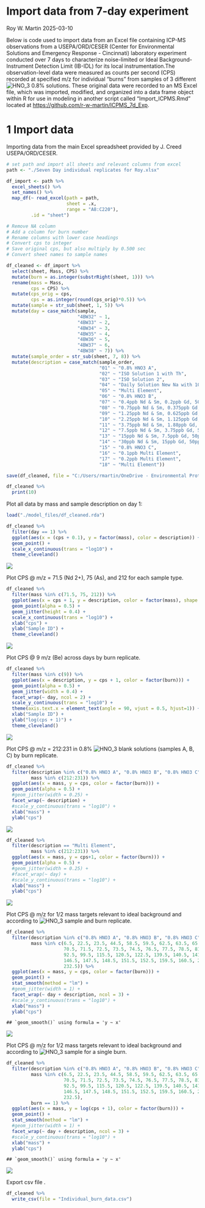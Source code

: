 Import data from 7-day experiment
================
Roy W. Martin
2025-03-10

Below is code used to import data from an Excel file containing ICP-MS
observations from a USEPA/ORD/CESER (Center for Environmental Solutions
and Emergency Response - Cincinnati) laboratory experiment conducted
over 7 days to characterize noise-limited or Ideal Background-Instrument
Detection Limit (IB-IDL) for its local instrumentation.The
observation-level data were measured as counts per second (CPS) recorded
at specified m/z for individual “burns” from samples of 3 different
![HNO_3](https://latex.codecogs.com/png.image?%5Cdpi%7B110%7D&space;%5Cbg_white&space;HNO_3 "HNO_3")
0.8% solutions. These original data were recorded to an MS Excel file,
which was imported, modified, and organized into a data frame object
within R for use in modeling in another script called “Import_ICPMS.Rmd”
located at <https://github.com/r-w-martin/ICPMS_7d_Exp>.

# 1 Import data

Importing data from the main Excel spreadsheet provided by J. Creed
USEPA/ORD/CESER.

``` r
# set path and import all sheets and relevant columns from excel
path <- "./Seven Day individual replicates for Roy.xlsx"

df_import <- path %>%
  excel_sheets() %>%
  set_names() %>%
  map_df(~ read_excel(path = path, 
                      sheet = .x,
                      range = "A8:C220"),
         .id = "sheet")

# Remove NA column
# Add a column for burn number
# Rename columns with lower case headings
# Convert cps to integer
# Save original cps, but also multiply by 0.500 sec
# Convert sheet names to sample names

df_cleaned <- df_import %>%
  select(sheet, Mass, CPS) %>%
  mutate(burn = as.integer(substrRight(sheet, 1))) %>%
  rename(mass = Mass,
         cps = CPS) %>%
  mutate(cps_orig = cps,
         cps = as.integer(round(cps_orig)*0.5)) %>%
  mutate(sample = str_sub(sheet, 1, 5)) %>%
  mutate(day = case_match(sample,
                          "4BW32" ~ 1,
                          "4BW33" ~ 2,
                          "4BW34" ~ 3,
                          "4BW35" ~ 4,
                          "4BW36" ~ 5,
                          "4BW37" ~ 6,
                          "4BW38" ~ 7)) %>%
  mutate(sample_order = str_sub(sheet, 7, 8)) %>%
  mutate(description = case_match(sample_order,
                                  "01" ~ "0.8% HNO3 A",
                                  "02" ~ "ISO Solution 1 with Th",
                                  "03" ~ "ISO Solution 2",
                                  "04" ~ "Daily Solution New Na with 100ppb Er 5% HCL",
                                  "05" ~ "Multi Element",
                                  "06" ~ "0.8% HNO3 B",
                                  "07" ~ "0.4ppb Nd & Sm, 0.2ppb Gd, 50ppb Ce",
                                  "08" ~ "0.75ppb Nd & Sm, 0.375ppb Gd, 50ppb Ce",
                                  "09" ~ "1.25ppb Nd & Sm, 0.625ppb Gd, 50ppb Ce",
                                  "10" ~ "2.25ppb Nd & Sm, 1.125ppb Gd, 50ppb Ce",
                                  "11" ~ "3.75ppb Nd & Sm, 1.88ppb Gd, 50ppb Ce",
                                  "12" ~ "7.5ppb Nd & Sm, 3.75ppb Gd, 50ppb Ce",
                                  "13" ~ "15ppb Nd & Sm, 7.5ppb Gd, 50ppb Ce",
                                  "14" ~ "30ppb Nd & Sm, 15ppb Gd, 50ppb Ce",
                                  "15" ~ "0.8% HNO3 C",
                                  "16" ~ "0.1ppb Multi Element",
                                  "17" ~ "0.2ppb Multi Element",
                                  "18" ~ "Multi Element"))

save(df_cleaned, file = "C:/Users/rmartin/OneDrive - Environmental Protection Agency (EPA)/Documents/ICPMS_methods/ICPMS_7d_Expt/model_files/df_cleaned.rda")

df_cleaned %>%
  print(10)
```

Plot all data by mass and sample description on day 1:

``` r
load("./model_files/df_cleaned.rda")

df_cleaned %>%
  filter(day == 1) %>%
  ggplot(aes(x = (cps + 0.1), y = factor(mass), color = description)) +
  geom_point() +
  scale_x_continuous(trans = "log10") +
  theme_cleveland()
```

<img src="Import_ICPMS_files/figure-gfm/explore-1.png" style="display: block; margin: auto;" />

Plot CPS @ m/z = 71.5 (Nd 2+), 75 (As), and 212 for each sample type.

``` r
df_cleaned %>%
  filter(mass %in% c(71.5, 75, 212)) %>%
  ggplot(aes(x = cps + 1, y = description, color = factor(mass), shape = factor(burn))) +
  geom_point(alpha = 0.5) +
  geom_jitter(height = 0.4) +
  scale_x_continuous(trans = "log10") +
  xlab("cps") +
  ylab("Sample ID") +
  theme_cleveland()
```

<img src="Import_ICPMS_files/figure-gfm/explore2-1.png" style="display: block; margin: auto;" />

Plot CPS @ 9 m/z (Be) across days by burn replicate.

``` r
df_cleaned %>%
  filter(mass %in% c(9)) %>%
  ggplot(aes(x = description, y = cps + 1, color = factor(burn))) +
  geom_point(alpha = 0.5) +
  geom_jitter(width = 0.4) +
  facet_wrap(~ day, ncol = 2) +
  scale_y_continuous(trans = "log10") +
  theme(axis.text.x = element_text(angle = 90, vjust = 0.5, hjust=1)) +
  xlab("Sample ID") +
  ylab("log(cps + 1)") +
  theme_cleveland()
```

<img src="Import_ICPMS_files/figure-gfm/explore3-1.png" style="display: block; margin: auto;" />

Plot CPS @ m/z = 212:231 in 0.8%
![HNO_3](https://latex.codecogs.com/png.image?%5Cdpi%7B110%7D&space;%5Cbg_white&space;HNO_3 "HNO_3")
blank solutions (samples A, B, C) by burn replicate.

``` r
df_cleaned %>%
  filter(description %in% c("0.8% HNO3 A", "0.8% HNO3 B", "0.8% HNO3 C"),
         mass %in% c(212:231)) %>%
  ggplot(aes(x = mass, y = cps, color = factor(burn))) +
  geom_point(alpha = 0.5) +
  #geom_jitter(width = 0.25) +
  facet_wrap(~ description) +
  #scale_y_continuous(trans = "log10") +
  xlab("mass") +
  ylab("cps")
```

<img src="Import_ICPMS_files/figure-gfm/explore4-1.png" style="display: block; margin: auto;" />

``` r
df_cleaned %>%
  filter(description == "Multi Element",
         mass %in% c(212:231)) %>%
  ggplot(aes(x = mass, y = cps+1, color = factor(burn))) +
  geom_point(alpha = 0.5) +
  #geom_jitter(width = 0.25) +
  #facet_wrap(~ day) +
  #scale_y_continuous(trans = "log10") +
  xlab("mass") +
  ylab("cps")
```

<img src="Import_ICPMS_files/figure-gfm/explore5-1.png" style="display: block; margin: auto;" />

Plot CPS @ m/z for 1/2 mass targets relevant to ideal background and
according to
![HNO_3](https://latex.codecogs.com/png.image?%5Cdpi%7B110%7D&space;%5Cbg_white&space;HNO_3 "HNO_3")
sample and burn replicate.

``` r
df_cleaned %>%
  filter(description %in% c("0.8% HNO3 A", "0.8% HNO3 B", "0.8% HNO3 C"),
         mass %in% c(6.5, 22.5, 23.5, 44.5, 58.5, 59.5, 62.5, 63.5, 65.5, 66.5, 69.5, 
                     70.5, 71.5, 72.5, 73.5, 74.5, 76.5, 77.5, 78.5, 81.5, 83.5, 91.5,
                     92.5, 99.5, 115.5, 120.5, 122.5, 139.5, 140.5, 141.5, 143.5, 144.5,
                     146.5, 147.5, 148.5, 151.5, 152.5, 159.5, 160.5, 204.5, 205.5, 212:229,
                     232.5)) %>%
  ggplot(aes(x = mass, y = cps, color = factor(burn))) +
  geom_point() +
  stat_smooth(method = "lm") +
  #geom_jitter(width = 1) +
  facet_wrap(~ day + description, ncol = 3) +
  #scale_y_continuous(trans = "log10") +
  xlab("mass") +
  ylab("cps")
```

    ## `geom_smooth()` using formula = 'y ~ x'

<img src="Import_ICPMS_files/figure-gfm/explore6-1.png" style="display: block; margin: auto;" />

Plot CPS @ m/z for 1/2 mass targets relevant to ideal background and
according to
![HNO_3](https://latex.codecogs.com/png.image?%5Cdpi%7B110%7D&space;%5Cbg_white&space;HNO_3 "HNO_3")
sample for a single burn.

``` r
df_cleaned %>%
  filter(description %in% c("0.8% HNO3 A", "0.8% HNO3 B", "0.8% HNO3 C"),
         mass %in% c(6.5, 22.5, 23.5, 44.5, 58.5, 59.5, 62.5, 63.5, 65.5, 66.5, 69.5, 
                     70.5, 71.5, 72.5, 73.5, 74.5, 76.5, 77.5, 78.5, 81.5, 83.5, 91.5,
                     92.5, 99.5, 115.5, 120.5, 122.5, 139.5, 140.5, 141.5, 143.5, 144.5,
                     146.5, 147.5, 148.5, 151.5, 152.5, 159.5, 160.5, 204.5, 205.5, 212:229,
                     232.5),
         burn == 1) %>%
  ggplot(aes(x = mass, y = log(cps + 1), color = factor(burn))) +
  geom_point() +
  stat_smooth(method = "lm") +
  #geom_jitter(width = 1) +
  facet_wrap(~ day + description, ncol = 3) +
  #scale_y_continuous(trans = "log10") +
  xlab("mass") +
  ylab("cps")
```

    ## `geom_smooth()` using formula = 'y ~ x'

<img src="Import_ICPMS_files/figure-gfm/explore7-1.png" style="display: block; margin: auto;" />

Export csv file .

``` r
df_cleaned %>%
  write_csv(file = "Individual_burn_data.csv")
```
